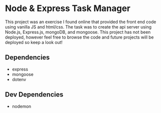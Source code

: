 # Node & Express Task Manager

This project was an exercise I found online that provided the front end code using vanilla JS and html/css. The task was to create the api server using Node.js, Express.js, mongoDB, and mongoose. This project has not been deployed, however feel free to browse the code and future projects will be deployed so keep a look out! 

## Dependencies

- express
- mongoose
- dotenv

## Dev Dependencies

- nodemon




